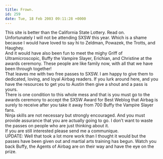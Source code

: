 ```yaml
---
title: Frown.
id: 259
date: Tue, 18 Feb 2003 09:11:28 +0000
---
```


This site is better than the California State Lottery. Read on.  
 Unfortunately I will not be attending <span class="caps">SXSW</span> this year. Which is a shame because I would have loved to say hi to Zeldman, Powazek, the Trotts, and Haughey.  
 And it would have also been fun to meet the mighy Griff of Ultramicroscopic, Buffy the Vampire Slayer, Erichian, and Christine at the awards ceremony. These people are like family now, with all that we have been through together!  
 That leaves me with two free passes to <span class="caps">SXSW</span>. I am happy to give them to dedicated, loving, and loyal Airbag readers. If you lurk around here, and you have the resources to get you to Austin then give a shout and a pass is yours.  
 There is one condition to this whole mess and that is you must go to the awards ceremony to accept the <span class="caps">SXSW</span> Award for Best Weblog that Airbag is surely to receive after you take it away from 700 Buffy the Vampire Slayer fans.  
 Ninja skills are not necessary but strongly encouraged. And you must provide assurance that you are actually going to go. I don’t want to waste the passes on people who are just thinking about it.  
 If you are still interested please send me a communique.  
<span class="caps">UPDATE:</span> Well that took a lot more work than I thought it would but the passes have been given out and martial arts training has begun. Watch you back Buffy, the Agents of Airbag are on their way and have the eye on the prize.



